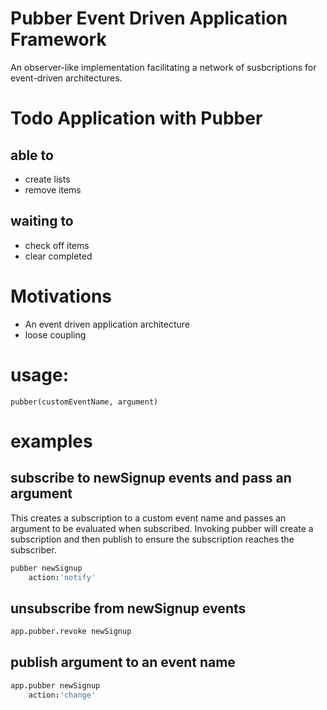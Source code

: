 # Pubber Event Driven Application Framework

An observer-like implementation facilitating a network of susbcriptions
for event-driven architectures.

# Todo Application with Pubber

## able to
* create lists
* remove items

## waiting to
* check off items
* clear completed


# Motivations

* An event driven application architecture
* loose coupling


# usage:
```coffeescriptxxx
pubber(customEventName, argument)
```


# examples

## subscribe to newSignup events and pass an argument
This creates a subscription to a custom event name and passes an
argument to be evaluated when subscribed. Invoking pubber will create a
subscription and then publish to ensure the subscription reaches the
subscriber.

```coffeescript
pubber newSignup
	action:'notify'
```

## unsubscribe from newSignup events

```coffeescript
app.pubber.revoke newSignup
```


## publish argument to an event name

```coffeescript
app.pubber newSignup
	action:'change'
```


